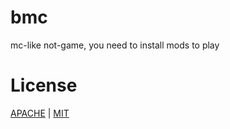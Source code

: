 # bmc
mc-like not-game, you need to install mods to play

# License
[APACHE](./LICENSE-APACHE) | [MIT](./LICENSE-MIT)
